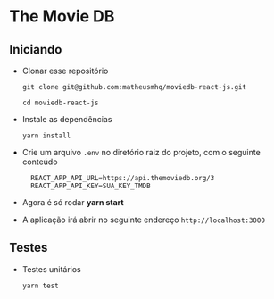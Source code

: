 # The Movie DB

## Iniciando

- Clonar esse repositório

  ```
  git clone git@github.com:matheusmhq/moviedb-react-js.git

  cd moviedb-react-js
  ```

- Instale as dependências

  ```
  yarn install
  ```

- Crie um arquivo `.env` no diretório raiz do projeto, com o seguinte conteúdo

  ```dosini
    REACT_APP_API_URL=https://api.themoviedb.org/3
    REACT_APP_API_KEY=SUA_KEY_TMDB
  ```

- Agora é só rodar **yarn start**

- A aplicação irá abrir no seguinte endereço `http://localhost:3000`

## Testes

- Testes unitários

  ```
  yarn test
  ```
